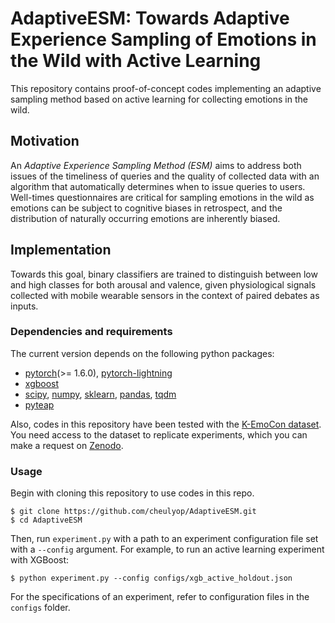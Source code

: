 # AdaptiveESM: Towards Adaptive Experience Sampling of Emotions in the Wild with Active Learning
This repository contains proof-of-concept codes implementing an adaptive sampling method based on active learning for collecting emotions in the wild.

## Motivation
An *Adaptive Experience Sampling Method (ESM)* aims to address both issues of the timeliness of queries and the quality of collected data with an algorithm that automatically determines when to issue queries to users. Well-times questionnaires are critical for sampling emotions in the wild as emotions can be subject to cognitive biases in retrospect, and the distribution of naturally occurring emotions are inherently biased.

## Implementation
Towards this goal, binary classifiers are trained to distinguish between low and high classes for both arousal and valence, given physiological signals collected with mobile wearable sensors in the context of paired debates as inputs.

### Dependencies and requirements
The current version depends on the following python packages:
* [pytorch](https://pytorch.org/)(>= 1.6.0), [pytorch-lightning](https://github.com/PyTorchLightning/pytorch-lightning)
* [xgboost](https://github.com/dmlc/xgboost)
* [scipy](https://www.scipy.org/), [numpy](https://numpy.org/), [sklearn](https://scikit-learn.org/stable/), [pandas](https://pandas.pydata.org/), [tqdm](https://github.com/tqdm/tqdm)
* [pyteap](https://github.com/cheulyop/PyTEAP)

Also, codes in this repository have been tested with the [K-EmoCon dataset](https://www.nature.com/articles/s41597-020-00630-y). You need access to the dataset to replicate experiments, which you can make a request on [Zenodo](https://doi.org/10.5281/zenodo.3931963).

### Usage
Begin with cloning this repository to use codes in this repo.
```console
$ git clone https://github.com/cheulyop/AdaptiveESM.git
$ cd AdaptiveESM
```

Then, run `experiment.py` with a path to an experiment configuration file set with a `--config` argument. For example, to run an active learning experiment with XGBoost:
```console
$ python experiment.py --config configs/xgb_active_holdout.json
```

For the specifications of an experiment, refer to configuration files in the `configs` folder.
